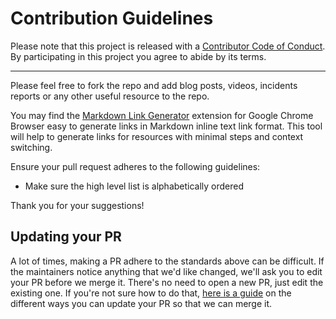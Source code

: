 # Contribution Guidelines

Please note that this project is released with a
[Contributor Code of Conduct](code-of-conduct.md). By participating in this
project you agree to abide by its terms.

---
Please feel free to fork the repo and add blog posts, videos, incidents reports or any other useful resource to the repo.

You may find the [Markdown Link Generator](https://chrome.google.com/webstore/detail/markdown-link-generator/glnecdafikgonniihbdjneaikhcgcbhb?hl=en) extension for Google Chrome Browser easy to generate links in Markdown inline text link format. This tool will help to generate links for resources with minimal steps and context switching.

Ensure your pull request adheres to the following guidelines:

- Make sure the high level list is alphabetically ordered

Thank you for your suggestions!

## Updating your PR

A lot of times, making a PR adhere to the standards above can be difficult.
If the maintainers notice anything that we'd like changed, we'll ask you to
edit your PR before we merge it. There's no need to open a new PR, just edit
the existing one. If you're not sure how to do that,
[here is a guide](https://github.com/RichardLitt/knowledge/blob/master/github/amending-a-commit-guide.md)
on the different ways you can update your PR so that we can merge it.
